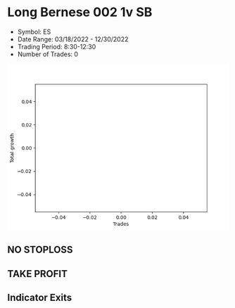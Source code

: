 # Long Bernese 002 1v  SB 
- Symbol: ES
- Date Range: 03/18/2022 - 12/30/2022
- Trading Period: 8:30-12:30
- Number of Trades: 0

![Plot](LongBernese0021vSBES.png)
## NO STOPLOSS














## TAKE PROFIT











## Indicator Exits

